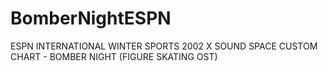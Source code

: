 # BomberNightESPN
ESPN INTERNATIONAL WINTER SPORTS 2002 X SOUND SPACE CUSTOM CHART - BOMBER NIGHT (FIGURE SKATING OST)
